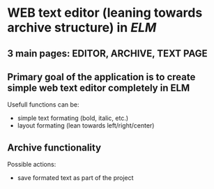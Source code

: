 # WEB text editor (leaning towards archive structure) in _ELM_

## 3 main pages: **EDITOR, ARCHIVE, TEXT PAGE**

## Primary goal of the application is to create simple web text editor completely in ELM

Usefull functions can be: 
- simple text formating (bold, italic, etc.)
- layout formating (lean towards left/right/center)

## Archive functionality 

Possible actions:
- save formated text as part of the project 
